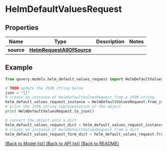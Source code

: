 # HelmDefaultValuesRequest


## Properties
Name | Type | Description | Notes
------------ | ------------- | ------------- | -------------
**source** | [**HelmRequestAllOfSource**](HelmRequestAllOfSource.md) |  | 

## Example

```python
from qovery.models.helm_default_values_request import HelmDefaultValuesRequest

# TODO update the JSON string below
json = "{}"
# create an instance of HelmDefaultValuesRequest from a JSON string
helm_default_values_request_instance = HelmDefaultValuesRequest.from_json(json)
# print the JSON string representation of the object
print HelmDefaultValuesRequest.to_json()

# convert the object into a dict
helm_default_values_request_dict = helm_default_values_request_instance.to_dict()
# create an instance of HelmDefaultValuesRequest from a dict
helm_default_values_request_form_dict = helm_default_values_request.from_dict(helm_default_values_request_dict)
```
[[Back to Model list]](../README.md#documentation-for-models) [[Back to API list]](../README.md#documentation-for-api-endpoints) [[Back to README]](../README.md)


